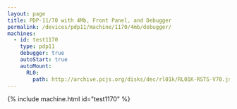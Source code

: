 ```yaml
---
layout: page
title: PDP-11/70 with 4Mb, Front Panel, and Debugger
permalink: /devices/pdp11/machine/1170/4mb/debugger/
machines:
  - id: test1170
    type: pdp11
    debugger: true
    autoStart: true
    autoMount:
      RL0:
        path: http://archive.pcjs.org/disks/dec/rl01k/RL01K-RSTS-V70.json
---
```


{% include machine.html id="test1170" %}
